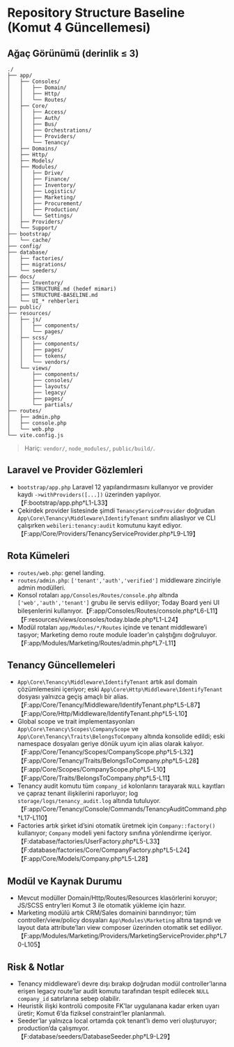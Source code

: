 # Repository Structure Baseline (Komut 4 Güncellemesi)

## Ağaç Görünümü (derinlik ≤ 3)
```
./
├── app/
│   ├── Consoles/
│   │   ├── Domain/
│   │   ├── Http/
│   │   └── Routes/
│   ├── Core/
│   │   ├── Access/
│   │   ├── Auth/
│   │   ├── Bus/
│   │   ├── Orchestrations/
│   │   ├── Providers/
│   │   └── Tenancy/
│   ├── Domains/
│   ├── Http/
│   ├── Models/
│   ├── Modules/
│   │   ├── Drive/
│   │   ├── Finance/
│   │   ├── Inventory/
│   │   ├── Logistics/
│   │   ├── Marketing/
│   │   ├── Procurement/
│   │   ├── Production/
│   │   └── Settings/
│   ├── Providers/
│   └── Support/
├── bootstrap/
│   └── cache/
├── config/
├── database/
│   ├── factories/
│   ├── migrations/
│   └── seeders/
├── docs/
│   ├── Inventory/
│   ├── STRUCTURE.md (hedef mimari)
│   ├── STRUCTURE-BASELINE.md
│   └── UI_* rehberleri
├── public/
├── resources/
│   ├── js/
│   │   ├── components/
│   │   └── pages/
│   ├── scss/
│   │   ├── components/
│   │   ├── pages/
│   │   ├── tokens/
│   │   └── vendors/
│   └── views/
│       ├── components/
│       ├── consoles/
│       ├── layouts/
│       ├── legacy/
│       ├── pages/
│       └── partials/
├── routes/
│   ├── admin.php
│   ├── console.php
│   └── web.php
└── vite.config.js
```
> Hariç: `vendor/`, `node_modules/`, `public/build/`.

## Laravel ve Provider Gözlemleri
- `bootstrap/app.php` Laravel 12 yapılandırmasını kullanıyor ve provider kaydı `->withProviders([...])` üzerinden yapılıyor.【F:bootstrap/app.php†L1-L33】
- Çekirdek provider listesinde şimdi `TenancyServiceProvider` doğrudan `App\Core\Tenancy\Middleware\IdentifyTenant` sınıfını aliaslıyor ve CLI çalışırken `webileri:tenancy:audit` komutunu kayıt ediyor.【F:app/Core/Providers/TenancyServiceProvider.php†L9-L19】

## Rota Kümeleri
- `routes/web.php`: genel landing.
- `routes/admin.php`: `['tenant','auth','verified']` middleware zinciriyle admin modülleri.
- Konsol rotaları `app/Consoles/Routes/console.php` altında `['web','auth','tenant']` grubu ile servis ediliyor; Today Board yeni UI bileşenlerini kullanıyor.【F:app/Consoles/Routes/console.php†L6-L11】【F:resources/views/consoles/today.blade.php†L1-L24】
- Modül rotaları `app/Modules/*/Routes` içinde ve tenant middleware’i taşıyor; Marketing demo route module loader’ın çalıştığını doğruluyor.【F:app/Modules/Marketing/Routes/admin.php†L7-L11】

## Tenancy Güncellemeleri
- `App\Core\Tenancy\Middleware\IdentifyTenant` artık asıl domain çözümlemesini içeriyor; eski `App\Core\Http\Middleware\IdentifyTenant` dosyası yalnızca geçiş amaçlı bir alias.【F:app/Core/Tenancy/Middleware/IdentifyTenant.php†L5-L87】【F:app/Core/Http/Middleware/IdentifyTenant.php†L5-L10】
- Global scope ve trait implementasyonları `App\Core\Tenancy\Scopes\CompanyScope` ve `App\Core\Tenancy\Traits\BelongsToCompany` altında konsolide edildi; eski namespace dosyaları geriye dönük uyum için alias olarak kalıyor.【F:app/Core/Tenancy/Scopes/CompanyScope.php†L5-L32】【F:app/Core/Tenancy/Traits/BelongsToCompany.php†L5-L28】【F:app/Core/Scopes/CompanyScope.php†L5-L10】【F:app/Core/Traits/BelongsToCompany.php†L5-L11】
- Tenancy audit komutu tüm `company_id` kolonlarını tarayarak `NULL` kayıtları ve çapraz tenant ilişkilerini raporluyor; log `storage/logs/tenancy_audit.log` altında tutuluyor.【F:app/Core/Tenancy/Console/Commands/TenancyAuditCommand.php†L17-L110】
- Factories artık şirket id’sini otomatik üretmek için `Company::factory()` kullanıyor; `Company` modeli yeni factory sınıfına yönlendirme içeriyor.【F:database/factories/UserFactory.php†L5-L33】【F:database/factories/Core/CompanyFactory.php†L5-L24】【F:app/Core/Models/Company.php†L5-L28】

## Modül ve Kaynak Durumu
- Mevcut modüller Domain/Http/Routes/Resources klasörlerini koruyor; JS/SCSS entry’leri Komut 3 ile otomatik yükleme için hazır.
- Marketing modülü artık CRM/Sales domainini barındırıyor; tüm controller/view/policy dosyaları `App\Modules\Marketing` altına taşındı ve layout data attribute’ları view composer üzerinden otomatik set ediliyor.【F:app/Modules/Marketing/Providers/MarketingServiceProvider.php†L70-L105】

## Risk & Notlar
- Tenancy middleware’i devre dışı bırakıp doğrudan modül controller’larına erişen legacy route’lar audit komutu tarafından tespit edilecek `NULL company_id` satırlarına sebep olabilir.
- Heuristik ilişki kontrolü composite FK’lar uygulanana kadar erken uyarı üretir; Komut 6’da fiziksel constraint’ler planlanmalı.
- Seeder’lar yalnızca local ortamda çok tenant’lı demo veri oluşturuyor; production’da çalışmıyor.【F:database/seeders/DatabaseSeeder.php†L9-L29】

